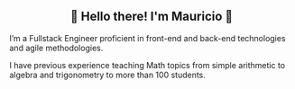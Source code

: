 <h2 align="center">👋 Hello there! I'm Mauricio 🚀</h2>
<p>I’m a Fullstack Engineer proficient in front-end and back-end technologies and agile methodologies.</p>
<p>I have previous experience teaching Math topics from simple arithmetic to algebra and trigonometry to more than 100 students.</p>


